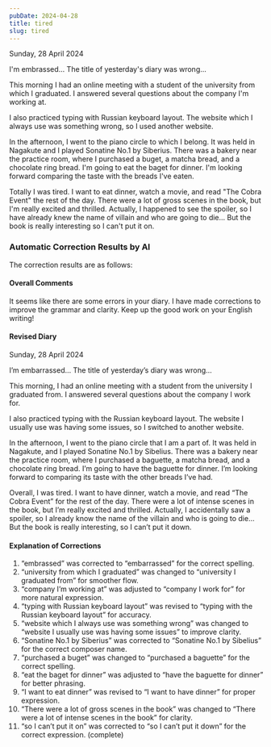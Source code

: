 ```yaml
---
pubDate: 2024-04-28
title: tired
slug: tired
---
```


Sunday, 28 April 2024

I'm embrassed... The title of yesterday's diary was wrong...

This morning I had an online meeting with a student of the university from which I graduated. I answered several questions about the company I'm working at.

I also practiced typing with Russian keyboard layout. The website which I always use was something wrong, so I used another website.

In the afternoon, I went to the piano circle to which I belong. It was held in Nagakute and I played Sonatine No.1 by Siberius. There was a bakery near the practice room, where I purchased a buget, a matcha bread, and a chocolate ring bread. I'm going to eat the baget for dinner. I'm looking forward comparing the taste with the breads I've eaten.

Totally I was tired. I want to eat dinner, watch a movie, and read "The Cobra Event" the rest of the day. There were a lot of gross scenes in the book, but I'm really excited and thrilled. Actually, I happened to see the spoiler, so I have already knew the name of villain and who are going to die... But the book is really interesting so I can't put it on.

### Automatic Correction Results by AI
The correction results are as follows:

#### Overall Comments
It seems like there are some errors in your diary. I have made corrections to improve the grammar and clarity. Keep up the good work on your English writing!

#### Revised Diary
Sunday, 28 April 2024

I’m embarrassed… The title of yesterday’s diary was wrong…

This morning, I had an online meeting with a student from the university I graduated from. I answered several questions about the company I work for.

I also practiced typing with the Russian keyboard layout. The website I usually use was having some issues, so I switched to another website.

In the afternoon, I went to the piano circle that I am a part of. It was held in Nagakute, and I played Sonatine No.1 by Sibelius. There was a bakery near the practice room, where I purchased a baguette, a matcha bread, and a chocolate ring bread. I’m going to have the baguette for dinner. I’m looking forward to comparing its taste with the other breads I’ve had.

Overall, I was tired. I want to have dinner, watch a movie, and read “The Cobra Event” for the rest of the day. There were a lot of intense scenes in the book, but I’m really excited and thrilled. Actually, I accidentally saw a spoiler, so I already know the name of the villain and who is going to die… But the book is really interesting, so I can’t put it down.

#### Explanation of Corrections
1. “embrassed” was corrected to “embarrassed” for the correct spelling.
2. “university from which I graduated” was changed to “university I graduated from” for smoother flow.
3. “company I’m working at” was adjusted to “company I work for” for more natural expression.
4. “typing with Russian keyboard layout” was revised to “typing with the Russian keyboard layout” for accuracy.
5. “website which I always use was something wrong” was changed to “website I usually use was having some issues” to improve clarity.
6. “Sonatine No.1 by Siberius” was corrected to “Sonatine No.1 by Sibelius” for the correct composer name.
7. “purchased a buget” was changed to “purchased a baguette” for the correct spelling.
8. “eat the baget for dinner” was adjusted to “have the baguette for dinner” for better phrasing.
9. “I want to eat dinner” was revised to “I want to have dinner” for proper expression.
10. “There were a lot of gross scenes in the book” was changed to “There were a lot of intense scenes in the book” for clarity.
11. “so I can’t put it on” was corrected to “so I can’t put it down” for the correct expression. (complete)